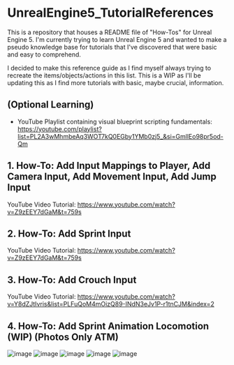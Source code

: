 # UnrealEngine5_TutorialReferences
This is a repository that houses a README file of "How-Tos" for Unreal Engine 5. I'm currently trying to learn Unreal Engine 5 and wanted to make a pseudo knowledge base for tutorials that I've discovered that were basic and easy to comprehend.

I decided to make this reference guide as I find myself always trying to recreate the items/objects/actions in this list. This is a WIP as I'll be updating this as I find more tutorials with basic, maybe crucial, information.

## (Optional Learning)
* YouTube Playlist containing visual blueprint scripting fundamentals: https://youtube.com/playlist?list=PL2A3wMhmbeAq3WOT7kQ0EGby1YMb0zj5_&si=GmllEo98pr5od-Qm

## 1. How-To: Add Input Mappings to Player, Add Camera Input, Add Movement Input, Add Jump Input
YouTube Video Tutorial: https://www.youtube.com/watch?v=Z9zEEY7dGaM&t=759s

## 2. How-To: Add Sprint Input
YouTube Video Tutorial: https://www.youtube.com/watch?v=Z9zEEY7dGaM&t=759s

## 3. How-To: Add Crouch Input
YouTube Video Tutorial: https://www.youtube.com/watch?v=Y8dZJtIvris&list=PLFuQoM4mOizQ89-INdN3eJv1P-r1tnCJM&index=2

## 4. How-To: Add Sprint Animation Locomotion (WIP) (Photos Only ATM)
![image](https://github.com/user-attachments/assets/e16e4fce-6548-4d34-ad65-068795b18ca7)
![image](https://github.com/user-attachments/assets/10cc6bee-a86b-4e36-8435-8114cb9b7331)
![image](https://github.com/user-attachments/assets/cc4cdbbf-7721-4df5-b908-9aa293117fb8)
![image](https://github.com/user-attachments/assets/da0de004-4f3a-4ec0-857d-cdb52021e8df)
![image](https://github.com/user-attachments/assets/0445d8a4-893c-46c1-a450-f06216fd12ac)

